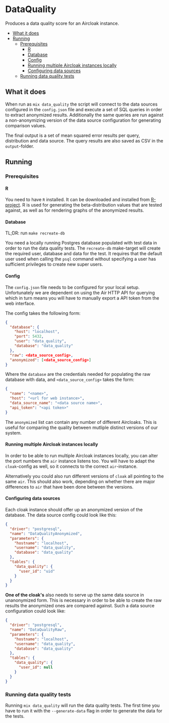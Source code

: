 # DataQuality

Produces a data quality score for an Aircloak instance.

- [What it does](#what-it-does)
- [Running](#running)
  - [Prerequisites](#prerequisites)
    - [R](#r)
    - [Database](#database)
    - [Config](#config)
    - [Running multiple Aircloak instances locally](#running-multiple-aircloak-instances-locally)
    - [Configuring data sources](#configuring-data-sources)
  - [Running data quality tests](#running-data-quality-tests)

## What it does

When run as `mix data_quality` the script will connect to the data sources
configured in the `config.json` file and execute a set of SQL queries in order
to extract anonymized results. Additionally the same queries are run against a non-anonymizing
version of the data source configuration for generating comparison values.

The final output is a set of mean squared error results per query, distribution and
data source. The query results are also saved as CSV in the `output`-folder.

## Running

### Prerequisites

#### R

You need to have `R` installed. It can be downloaded and installed from [R-project](https://www.r-project.org/).
R is used for generating the beta-distribution values that are tested against,
as well as for rendering graphs of the anonymized results.

#### Database

TL;DR: run `make recreate-db`

You need a locally running Postgres database populated with test data in order to run the data quality tests.
The `recreate-db` make-target will create the required user, database and data for the test.
It requires that the default user used when calling the `psql` command without specifying a user
has sufficient privileges to create new super users.

#### Config

The `config.json` file needs to be configured for your local setup.
Unfortunately we are dependent on using the Air HTTP API for querying
which in turn means you will have to manually export a API token from the
web interface.

The config takes the following form:

```json
{
  "database": {
    "host": "localhost",
    "port": 5432,
    "user": "data_quality",
    "database": "data_quality"
  },
  "raw": <data_source_config>,
  "anonymized": [<data_source_config>]
}
```

Where the `database` are the credentials needed for populating the raw database with data,
and `<data_source_config>` takes the form:

```json
{
  "name": "<name>",
  "host": "<url for web instance>",
  "data_source_name": "<data source name>",
  "api_token": "<api token>"
}
```

The `anonymized` list can contain any number of different Aircloaks. This is useful
for comparing the quality between mutliple distinct versions of our system.

#### Running multiple Aircloak instances locally

In order to be able to run multiple Aircloak instances locally, you can alter
the port numbers the `air` instance listens too. You will have to adapt the
`cloak`-config as well, so it connects to the correct `air`-instance.

Alternatively you could also run different versions of `cloak` all pointing to the same
`air`. This should also work, depending on whether there are major differences to `air`
that have been done between the versions.

#### Configuring data sources

Each cloak instance should offer up an anonymized version of the database.
The data source config could look like this:

```json
{
  "driver": "postgresql",
  "name": "DataQualityAnonymized",
  "parameters": {
    "hostname": "localhost",
    "username": "data_quality",
    "database": "data_quality"
  },
  "tables": {
    "data_quality": {
      "user_id": "uid"
    }
  }
}
```

__One of the cloak's__ also needs to serve up the same data source in unanonymized form.
This is necessary in order to be able to create the raw results the anonymized ones are
compared against. Such a data source configuration could look like:

```json
{
  "driver": "postgresql",
  "name": "DataQualityRaw",
  "parameters": {
    "hostname": "localhost",
    "username": "data_quality",
    "database": "data_quality"
  },
  "tables": {
    "data_quality": {
      "user_id": null
    }
  }
}
```

### Running data quality tests

Running `mix data_quality` will run the data quality tests.
The first time you have to run it with the `--generate-data` flag in order
to generate the data for the tests.
